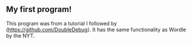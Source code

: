 ## My first program!
This program was from a tutorial I followed by (https://github.com/DoubleDebug). It has the same functionality as Wordle by the NYT.
